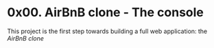 # 0x00. AirBnB clone - The console #

This project is the first step towards building a full web application: the *AirBnB clone*